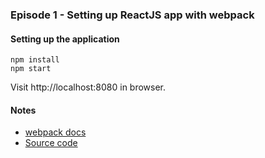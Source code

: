 ### Episode 1 - Setting up ReactJS app with webpack

#### Setting up the application

```
npm install
npm start
```

Visit http://localhost:8080 in browser.

#### Notes

* [webpack docs](http://webpack.github.io/docs/)
* [Source code](...)
